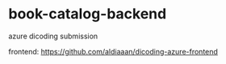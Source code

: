 # book-catalog-backend
azure dicoding submission

frontend:
https://github.com/aldiaaan/dicoding-azure-frontend
